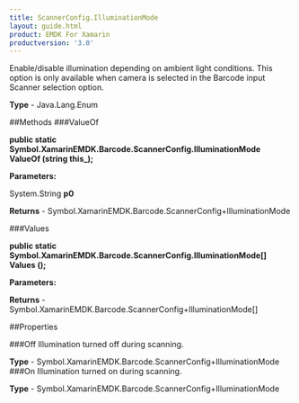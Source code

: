 ```yaml
---
title: ScannerConfig.IlluminationMode
layout: guide.html
product: EMDK For Xamarin 
productversion: '3.0' 
---
```

Enable/disable illumination depending on ambient light conditions. This option is only available when camera is selected in the Barcode input Scanner selection option.

**Type** - Java.Lang.Enum

##Methods
###ValueOf

**public static Symbol.XamarinEMDK.Barcode.ScannerConfig.IlluminationMode ValueOf (string this_);**


        

**Parameters:**

System.String **p0** 

**Returns** - Symbol.XamarinEMDK.Barcode.ScannerConfig+IlluminationMode

###Values

**public static Symbol.XamarinEMDK.Barcode.ScannerConfig.IlluminationMode[] Values ();**


        

**Parameters:**

**Returns** - Symbol.XamarinEMDK.Barcode.ScannerConfig+IlluminationMode[]

##Properties

###Off
Illumination turned off during scanning.

**Type** - Symbol.XamarinEMDK.Barcode.ScannerConfig+IlluminationMode
###On
Illumination turned on during scanning.

**Type** - Symbol.XamarinEMDK.Barcode.ScannerConfig+IlluminationMode
